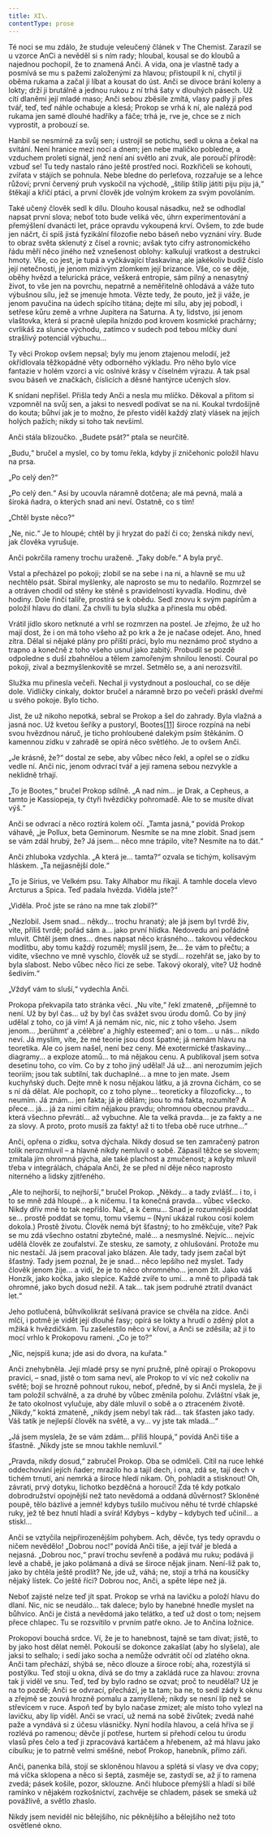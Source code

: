 ```yaml
---
title: XI\.
contentType: prose
---
```


<section>

Té noci se mu zdálo, že studuje veleučený článek v The Chemist. Zarazil se u vzorce AnCi a nevěděl si s ním rady; hloubal, kousal se do kloubů a najednou pochopil, že to znamená Anči. A vida, ona je vlastně tady a posmívá se mu s pažemi založenými za hlavou; přistoupil k ní, chytil ji oběma rukama a začal ji líbat a kousat do úst. Anči se divoce brání koleny a lokty; drží ji brutálně a jednou rukou z ní trhá šaty v dlouhých pásech. Už cítí dlaněmi její mladé maso; Anči sebou zběsile zmítá, vlasy padly jí přes tvář, teď, teď náhle ochabuje a klesá; Prokop se vrhá k ní, ale nalézá pod rukama jen samé dlouhé hadříky a fáče; trhá je, rve je, chce se z nich vyprostit, a probouzí se.

Hanbil se nesmírně za svůj sen; i ustrojil se potichu, sedl u okna a čekal na svítání. Není hranice mezi nocí a dnem; jen nebe maličko pobledne, a vzduchem proletí signál, jenž není ani světlo ani zvuk, ale poroučí přírodě: vzbuď se! Tu tedy nastalo ráno ještě prostřed noci. Rozkřičeli se kohouti, zvířata v stájích se pohnula. Nebe bledne do perleťova, rozzařuje se a lehce růžoví; první červený pruh vyskočil na východě, „štilip štilip játiti piju piju já,“ štěkají a křičí ptáci, a první člověk jde volným krokem za svým povoláním.

Také učený člověk sedl k dílu. Dlouho kousal násadku, než se odhodlal napsat první slova; neboť toto bude veliká věc, úhrn experimentování a přemýšlení dvanácti let, práce opravdu vykoupená krví. Ovšem, to zde bude jen náčrt, či spíš jistá fyzikální filozofie nebo báseň nebo vyznání víry. Bude to obraz světa sklenutý z čísel a rovnic; avšak tyto cifry astronomického řádu měří něco jiného než vznešenost oblohy: kalkulují vratkost a destrukci hmoty. Vše, co jest, je tupá a vyčkávající třaskavina; ale jakékoliv budiž číslo její netečnosti, je jenom mizivým zlomkem její brizance. Vše, co se děje, oběhy hvězd a telurická práce, veškerá entropie, sám pilný a nenasytný život, to vše jen na povrchu, nepatrně a neměřitelně ohlodává a váže tuto výbušnou sílu, jež se jmenuje hmota. Vězte tedy, že pouto, jež ji váže, je jenom pavučina na údech spícího titána; dejte mi sílu, aby jej pobodl, i setřese kůru země a vrhne Jupitera na Saturna. A ty, lidstvo, jsi jenom vlaštovka, která si pracně ulepila hnízdo pod krovem kosmické prachárny; cvrlikáš za slunce východu, zatímco v sudech pod tebou mlčky duní strašlivý potenciál výbuchu…

Ty věci Prokop ovšem nepsal; byly mu jenom ztajenou melodií, jež okřídlovala těžkopádné věty odborného výkladu. Pro něho bylo více fantazie v holém vzorci a víc oslnivé krásy v číselném výrazu. A tak psal svou báseň ve značkách, číslicích a děsné hantýrce učených slov.

K snídani nepřišel. Přišla tedy Anči a nesla mu mlíčko. Děkoval a přitom si vzpomněl na svůj sen, a jaksi to nesvedl podívat se na ni. Koukal tvrdošíjně do kouta; bůhví jak je to možno, že přesto viděl každý zlatý vlásek na jejích holých pažích; nikdy si toho tak nevšiml.

Anči stála blizoučko. „Budete psát?“ ptala se neurčitě.

„Budu,“ bručel a myslel, co by tomu řekla, kdyby jí zničehonic položil hlavu na prsa.

„Po celý den?“

„Po celý den.“ Asi by ucouvla náramně dotčena; ale má pevná, malá a široká ňadra, o kterých snad ani neví. Ostatně, co s tím!

„Chtěl byste něco?“

„Ne, nic.“ Je to hloupé; chtěl by ji hryzat do paží či co; ženská nikdy neví, jak člověka vyrušuje.

Anči pokrčila rameny trochu uraženě. „Taky dobře.“ A byla pryč.

Vstal a přecházel po pokoji; zlobil se na sebe i na ni, a hlavně se mu už nechtělo psát. Sbíral myšlenky, ale naprosto se mu to nedařilo. Rozmrzel se a otráven chodil od stěny ke stěně s pravidelností kyvadla. Hodinu, dvě hodiny. Dole řinčí talíře, prostírá se k obědu. Sedl znovu k svým papírům a položil hlavu do dlaní. Za chvíli tu byla služka a přinesla mu oběd.

Vrátil jídlo skoro netknuté a vrhl se rozmrzen na postel. Je zřejmo, že už ho mají dost, že i on má toho všeho až po krk a že je načase odejet. Ano, hned zítra. Dělal si nějaké plány pro příští práci, bylo mu neznámo proč stydno a trapno a konečně z toho všeho usnul jako zabitý. Probudil se pozdě odpoledne s duší zbahnělou a tělem zamořeným shnilou leností. Coural po pokoji, zíval a bezmyšlenkovitě se mrzel. Setmělo se, a ani nerozsvítil.

Služka mu přinesla večeři. Nechal ji vystydnout a poslouchal, co se děje dole. Vidličky cinkaly, doktor bručel a náramně brzo po večeři práskl dveřmi u svého pokoje. Bylo ticho.

Jist, že už nikoho nepotká, sebral se Prokop a šel do zahrady. Byla vlažná a jasná noc. Už kvetou šeříky a pustoryl, Bootes[\[11\]](./resources/undefined) široce rozpíná na nebi svou hvězdnou náruč, je ticho prohloubené dalekým psím štěkáním. O kamennou zídku v zahradě se opírá něco světlého. Je to ovšem Anči.

„Je krásně, že?“ dostal ze sebe, aby vůbec něco řekl, a opřel se o zídku vedle ní. Anči nic, jenom odvrací tvář a její ramena sebou nezvykle a neklidně trhají.

„To je Bootes,“ bručel Prokop sdílně. „A nad ním… je Drak, a Cepheus, a tamto je Kassiopeja, ty čtyři hvězdičky pohromadě. Ale to se musíte dívat výš.“

Anči se odvrací a něco roztírá kolem očí. „Tamta jasná,“ povídá Prokop váhavě, „je Pollux, beta Geminorum. Nesmíte se na mne zlobit. Snad jsem se vám zdál hrubý, že? Já jsem… něco mne trápilo, víte? Nesmíte na to dát.“

Anči zhluboka vzdychla. „A která je… tamta?“ ozvala se tichým, kolísavým hláskem. „Ta nejjasnější dole.“

„To je Sírius, ve Velkém psu. Taky Alhabor mu říkají. A tamhle docela vlevo Arcturus a Spica. Teď padala hvězda. Viděla jste?“

„Viděla. Proč jste se ráno na mne tak zlobil?“

„Nezlobil. Jsem snad… někdy… trochu hranatý; ale já jsem byl tvrdě živ, víte, příliš tvrdě; pořád sám a… jako první hlídka. Nedovedu ani pořádně mluvit. Chtěl jsem dnes… dnes napsat něco krásného… takovou vědeckou modlitbu, aby tomu každý rozuměl; myslil jsem, že… že vám to přečtu; a vidíte, všechno ve mně vyschlo, člověk už se stydí… rozehřát se, jako by to byla slabost. Nebo vůbec něco říci ze sebe. Takový okoralý, víte? Už hodně šedivím.“

„Vždyť vám to sluší,“ vydechla Anči.

Prokopa překvapila tato stránka věci. „Nu víte,“ řekl zmateně, „příjemné to není. Už by byl čas… už by byl čas svážet svou úrodu domů. Co by jiný udělal z toho, co já vím! A já nemám nic, nic, nic z toho všeho. Jsem jenom… ‚berühmt‘ a ‚célèbre‘ a ‚highly esteemed‘; ani o tom… u nás… nikdo neví. Já myslím, víte, že mé teorie jsou dost špatné; já nemám hlavu na teoretika. Ale co jsem našel, není bez ceny. Mé exotermické třaskaviny… diagramy… a exploze atomů… to má nějakou cenu. A publikoval jsem sotva desetinu toho, co vím. Co by z toho jiný udělal! Já už… ani nerozumím jejich teoriím; jsou tak subtilní, tak duchaplné… a mne to jen mate. Jsem kuchyňský duch. Dejte mně k nosu nějakou látku, a já zrovna čichám, co se s ní dá dělat. Ale pochopit, co z toho plyne… teoreticky a filozoficky…, to neumím. Já znám… jen fakta; já je dělám; jsou to má fakta, rozumíte? A přece… já… já za nimi cítím nějakou pravdu; ohromnou obecnou pravdu… která všechno převrátí… až vybuchne. Ale ta velká pravda… je za fakty a ne za slovy. A proto, proto musíš za fakty! až ti to třeba obě ruce utrhne…“

Anči, opřena o zídku, sotva dýchala. Nikdy dosud se ten zamračený patron tolik nerozmluvil – a hlavně nikdy nemluvil o sobě. Zápasil těžce se slovem; zmítala jím ohromná pýcha, ale také plachost a zmučenost; a kdyby mluvil třeba v integrálách, chápala Anči, že se před ní děje něco naprosto niterného a lidsky zjitřeného.

„Ale to nejhorší, to nejhorší,“ bručel Prokop. „Někdy… a tady zvlášť… i to, i to se mně zdá hloupé… a k ničemu. I ta konečná pravda… vůbec všecko. Nikdy dřív mně to tak nepřišlo. Nač, a k čemu… Snad je rozumnější poddat se… prostě poddat se tomu, tomu všemu – (Nyní ukázal rukou cosi kolem dokola.) Prostě životu. Člověk nemá být šťastný; to ho změkčuje, víte? Pak se mu zdá všechno ostatní zbytečné, malé… a nesmyslné. Nejvíc… nejvíc udělá člověk ze zoufalství. Ze stesku, ze samoty, z ohlušování. Protože mu nic nestačí. Já jsem pracoval jako blázen. Ale tady, tady jsem začal být šťastný. Tady jsem poznal, že je snad… něco lepšího než myslet. Tady člověk jenom žije… a vidí, že je to něco ohromného… jenom žít. Jako váš Honzík, jako kočka, jako slepice. Každé zvíře to umí… a mně to připadá tak ohromné, jako bych dosud nežil. A tak… tak jsem podruhé ztratil dvanáct let.“

Jeho potlučená, bůhvíkolikrát sešívaná pravice se chvěla na zídce. Anči mlčí, i potmě je vidět její dlouhé řasy; opírá se lokty a hrudí o zděný plot a mžiká k hvězdičkám. Tu zašelestilo něco v křoví, a Anči se zděsila; až ji to mocí vrhlo k Prokopovu rameni. „Co je to?“

„Nic, nejspíš kuna; jde asi do dvora, na kuřata.“

Anči znehybněla. Její mladé prsy se nyní pružně, plně opírají o Prokopovu pravici, – snad, jistě o tom sama neví, ale Prokop to ví víc než cokoliv na světě; bojí se hrozně pohnout rukou, neboť, předně, by si Anči myslela, že ji tam položil schválně, a za druhé by vůbec změnila polohu. Zvláštní však je, že tato okolnost vylučuje, aby dále mluvil o sobě a o ztraceném životě. „Nikdy,“ koktá zmateně, „nikdy jsem nebyl tak rád… tak šťasten jako tady. Váš tatík je nejlepší člověk na světě, a vy… vy jste tak mladá…“

„Já jsem myslela, že se vám zdám… příliš hloupá,“ povídá Anči tiše a šťastně. „Nikdy jste se mnou takhle nemluvil.“

„Pravda, nikdy dosud,“ zabručel Prokop. Oba se odmlčeli. Cítil na ruce lehké oddechování jejích ňader; mrazilo ho a tajil dech, i ona, zdá se, tají dech v tichém trnutí, ani nemrká a široce hledí nikam. Oh, pohladit a stisknout! Oh, závrati, prvý dotyku, lichotko bezděčná a horoucí! Zda tě kdy potkalo dobrodružství opojnější než tato nevědomá a oddaná důvěrnost? Skloněné poupě, tělo bázlivé a jemné! kdybys tušilo mučivou něhu té tvrdé chlapské ruky, jež tě bez hnutí hladí a svírá! Kdybys – kdyby – kdybych teď učinil… a stiskl…

Anči se vztyčila nejpřirozenějším pohybem. Ach, děvče, tys tedy opravdu o ničem nevědělo! „Dobrou noc!“ povídá Anči tiše, a její tvář je bledá a nejasná. „Dobrou noc,“ praví trochu sevřeně a podává mu ruku; podává ji levě a chabě, je jako polámaná a dívá se široce nějak jinam. Není-liž pak to, jako by chtěla ještě prodlít? Ne, jde už, váhá; ne, stojí a trhá na kousíčky nějaký lístek. Co ještě říci? Dobrou noc, Anči, a spěte lépe než já.

Neboť zajisté nelze teď jít spat. Prokop se vrhá na lavičku a položí hlavu do dlaní. Nic, nic se neudálo… tak dalece; bylo by hanebné hnedle myslet na bůhvíco. Anči je čistá a nevědomá jako telátko, a teď už dost o tom; nejsem přece chlapec. Tu se rozsvítilo v prvním patře okno. Je to Ančina ložnice.

Prokopovi bouchá srdce. Ví, že je to hanebnost, tajně se tam dívat; jistě, to by jako host dělat neměl. Pokouší se dokonce zakašlat (aby ho slyšela), ale jaksi to selhalo; i sedí jako socha a nemůže odvrátit očí od zlatého okna. Anči tam přechází, shýbá se, něco dlouze a široce robí; aha, rozestýlá si postýlku. Teď stojí u okna, dívá se do tmy a zakládá ruce za hlavou: zrovna tak ji viděl ve snu. Teď, teď by bylo radno se ozvat; proč to neudělal? Už je na to pozdě; Anči se odvrací, přechází, je ta tam; ba ne, to sedí zády k oknu a zřejmě se zouvá hrozně pomalu a zamyšleně; nikdy se nesní líp než se střevícem v ruce. Aspoň teď by bylo načase zmizet; ale místo toho vylezl na lavičku, aby líp viděl. Anči se vrací, už nemá na sobě živůtek; zvedá nahé paže a vyndává si z účesu vlásničky. Nyní hodila hlavou, a celá hříva se jí rozlévá po ramenou; děvče jí potřese, hurtem si přehodí celou tu úrodu vlasů přes čelo a teď ji zpracovává kartáčem a hřebenem, až má hlavu jako cibulku; je to patrně velmi směšné, neboť Prokop, hanebník, přímo září.

Anči, panenka bílá, stojí se skloněnou hlavou a splétá si vlasy ve dva copy; má víčka sklopena a něco si šeptá, zasměje se, zastydí se, až jí to ramena zvedá; pásek košile, pozor, sklouzne. Anči hluboce přemýšlí a hladí si bílé ramínko v nějakém rozkošnictví, zachvěje se chladem, pásek se smeká už povážlivě, a světlo zhaslo.

Nikdy jsem neviděl nic bělejšího, nic pěknějšího a bělejšího než toto osvětlené okno.

</section>
